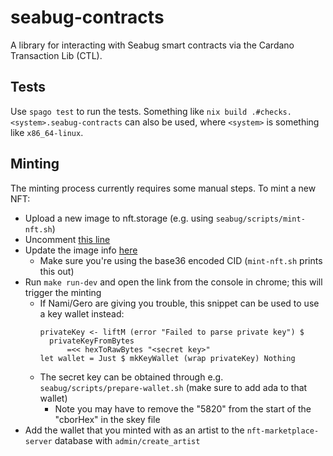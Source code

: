 # seabug-contracts

A library for interacting with Seabug smart contracts via the Cardano Transaction Lib (CTL).

## Tests

Use `spago test` to run the tests. Something like `nix build .#checks.<system>.seabug-contracts` can also be used, where `<system>` is something like `x86_64-linux`.

## Minting

The minting process currently requires some manual steps. To mint a new NFT:

- Upload a new image to nft.storage (e.g. using `seabug/scripts/mint-nft.sh`)
- Uncomment [this line](https://github.com/mlabs-haskell/seabug-contracts/blob/cda88824f87e0b961b738c66a428b7ade77454be/index.js#L39)
- Update the image info [here](https://github.com/mlabs-haskell/seabug-contracts/blob/cda88824f87e0b961b738c66a428b7ade77454be/src/Seabug/Seabug.purs#L34)
  - Make sure you're using the base36 encoded CID (`mint-nft.sh` prints this out)
- Run `make run-dev` and open the link from the console in chrome; this will trigger the minting
  - If Nami/Gero are giving you trouble, this snippet can be used to use a key wallet instead:
    ```
    privateKey <- liftM (error "Failed to parse private key") $
      privateKeyFromBytes
          =<< hexToRawBytes "<secret key>"
    let wallet = Just $ mkKeyWallet (wrap privateKey) Nothing
    ```
  - The secret key can be obtained through e.g. `seabug/scripts/prepare-wallet.sh` (make sure to add ada to that wallet)
    - Note you may have to remove the "5820" from the start of the "cborHex" in the skey file
- Add the wallet that you minted with as an artist to the
  `nft-marketplace-server` database with `admin/create_artist`

